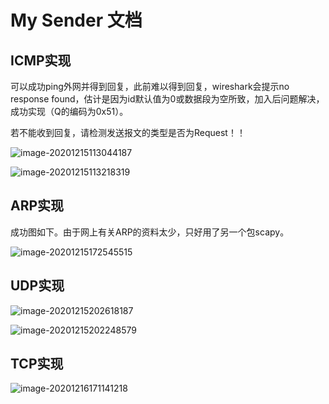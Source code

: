 # My Sender 文档

## ICMP实现

可以成功ping外网并得到回复，此前难以得到回复，wireshark会提示no response found，估计是因为id默认值为0或数据段为空所致，加入后问题解决，成功实现（Q的编码为0x51）。

若不能收到回复，请检测发送报文的类型是否为Request！！

![image-20201215113044187](C:\Users\a\AppData\Roaming\Typora\typora-user-images\image-20201215113044187.png)

![image-20201215113218319](C:\Users\a\AppData\Roaming\Typora\typora-user-images\image-20201215113218319.png)



## ARP实现

成功图如下。由于网上有关ARP的资料太少，只好用了另一个包scapy。

![image-20201215172545515](C:\Users\a\AppData\Roaming\Typora\typora-user-images\image-20201215172545515.png)



## UDP实现

![image-20201215202618187](C:\Users\a\AppData\Roaming\Typora\typora-user-images\image-20201215202618187.png)

![image-20201215202248579](C:\Users\a\AppData\Roaming\Typora\typora-user-images\image-20201215202248579.png)

## TCP实现

![image-20201216171141218](C:\Users\a\AppData\Roaming\Typora\typora-user-images\image-20201216171141218.png)